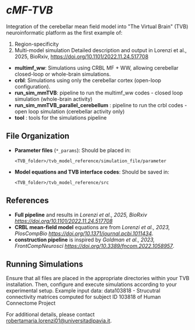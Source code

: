 # *cMF-TVB*
Integration of the cerebellar mean field model into "The Virtual Brain" (TVB) neuroinformatic platform as the first example of:
1) Region-specificity
2) Multi-model simulation
Detailed description and output in Lorenzi et al., 2025, BioRxiv, https://doi.org/10.1101/2022.11.24.517708


- **multimf_ww**: Simulations using CRBL MF + WW, allowing cerebellar closed-loop or whole-brain simulations.
- **crbl**: Simulations using only the cerebellar cortex (open-loop configuration).
- **run_sim_mmTVB**: pipeline to run the multimf_ww codes - closed loop simulation (whole-brain activity)
- **run_sim_mmTVB_parallel_cerebellum** : pipeline to run the crbl codes - open loop simulation (cerebellar activity only)
- **tool** : tools for the simulations pipeline

## File Organization

- **Parameter files** (`*_params`): Should be placed in:
  ```
  <TVB_folder>/tvb_model_reference/simulation_file/parameter
  ```
- **Model equations and TVB interface codes**: Should be saved in:
  ```
  <TVB_folder>/tvb_model_reference/src
  ```

## References
- **Full pipeline** and results in *Lorenzi et al., 2025, BioRxiv https://doi.org/10.1101/2022.11.24.517708*
- **CRBL mean-field model** equations are from *Lorenzi et al., 2023, PlosCompBio https://doi.org/10.1371/journal.pcbi.1011434*.
- **construction pipeline** is inspired by *Goldman et al., 2023, FrontCompNeurosci https://doi.org/10.3389/fncom.2022.1058957*.

## Running Simulations
Ensure that all files are placed in the appropriate directories within your TVB installation. Then, configure and execute simulations according to your experimental setup.
Example input data: data103818 - Strucutral connectivity matrices computed for subject ID 103818 of Human Connectome Project

For additional details, please contact robertamaria.lorenzi01@universitadipavia.it.

